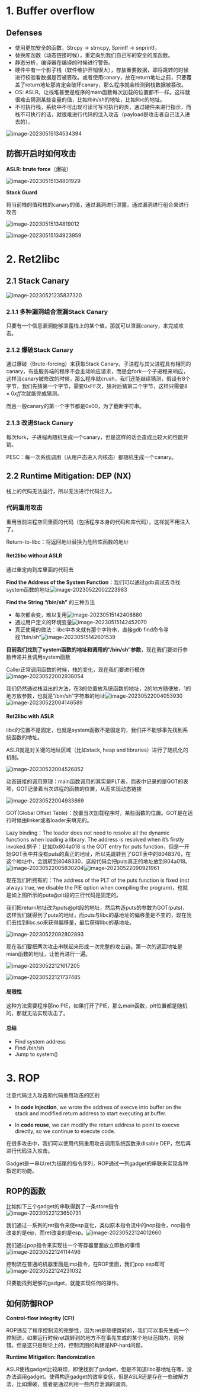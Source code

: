 # 1. Buffer overflow

## Defenses

- 使用更加安全的函数，Strcpy -> strncpy, Sprintf -> snprintf。
- 替换库函数（动态链接时候），重定向到我们自己写的安全的库函数。
- 静态分析，编译器在编译的时候进行警告。
- 硬件中有一个影子栈（软件维护开销很大），存放重要数据，即将跳转的时候进行校验看数据是否被篡改。或者使用canary，放在return地址之前，只要覆盖了return地址那肯定会破坏canary，那么程序就会检测到栈数据被篡改。
- OS: ASLR，让栈堆甚至是程序的main函数每次加载的位置都不一样。这样就很难去猜测某些变量的值，比如/bin/sh的地址，比如libc的地址。
- 不可执行栈，系统中不可出现可读可写可执行的页，通过硬件来进行指示，而栈不可执行的话，就很难进行代码的注入攻击（payload是攻击者自己注入进去的）。

![image-20230515134534394](../img/5.11/image-20230515134534394.png)

## 防御开启时如何攻击

**ASLR: brute force**（爆破）

![image-20230515134801929](../img/5.11/image-20230515134801929.png)

**Stack Guard**

将当前栈的值和栈的canary的值，通过漏洞进行泄露，通过漏洞进行组合来进行攻击

![image-20230515134819012](../img/5.11/image-20230515134819012.png)

![image-20230515134923959](../img/5.11/image-20230515134923959.png)

# 2. Ret2libc

## 2.1 Stack Canary

![image-20230521235837320](../img/5.20/image-20230521235837320.png)

### 2.1.1 多种漏洞组合泄漏Stack Canary

只要有一个信息漏洞能够泄露栈上的某个值，那就可以泄漏canary，来完成攻击。

### 2.1.2 爆破Stack Canary

通过爆破（Brute-forcing）来获取Stack Canary。子进程与其父进程具有相同的canary，有些服务端的程序不会主动响应请求，而是会fork一个子进程来响应，这样当canary被修改的时候，那么程序就crush，我们还能继续猜测，假设有8个字节，我们先猜第一个字节，需要0xFF次，猜对后猜第二个字节，这样只需要$8 \times 0xff$次就能完成猜测。

而且一般canary的第一个字节都是0x00，为了截断字符串。

### 2.1.3 改进Stack Canary

每次fork，子进程再随机生成一个canary，但是这样的话会造成比较大的性能开销。

PESC：每一次系统调用（从用户态进入内核态）都随机生成一个canary。

## 2.2 Runtime Mitigation: DEP (NX)

栈上的代码无法运行，所以无法进行代码注入。

### 代码重用攻击

重用当前进程空间里面的代码（包括程序本身的代码和库代码），这样就不用注入了。

Return-to-libc：将返回地址替换为危险库函数的地址

#### Ret2libc without ASLR

通过重定向到库里面的代码去

**Find the Address of the System Function**：我们可以通过gdb调试去寻找system函数的地址![image-20230522002223983](../img/5.20/image-20230522002223983.png)

**Find the String “/bin/sh”** 的三种方法

- 每次都会变，难以复用![image-20230515142408880](../img/5.11/image-20230515142408880.png)
- 通过用户定义的环境变量![image-20230515142452070](../img/5.11/image-20230515142452070.png)
- 真正使用的做法：libc中本来就有那个字符串，直接gdb find命令寻找“/bin/sh”![image-20230515142601539](../img/5.11/image-20230515142601539.png)

**目前我们找到了system函数的地址和调用的“/bin/sh”参数**，现在我们要进行参数传递并且调用system函数

Caller正常调用函数的时候，栈的变化，现在我们要进行模仿![image-20230522002938054](../img/5.20/image-20230522002938054.png)

我们仍然通过栈溢出的方法，在3的位置放系统函数的地址，2的地方随便放，1的地方放参数，也就是“/bin/sh”字符串的地址![image-20230522004053930](../img/5.20/image-20230522004053930.png)![image-20230522004146589](../img/5.20/image-20230522004146589.png)

#### Ret2libc with ASLR

libc的位置不是固定，也就是system函数不是固定的，我们并不能够事先找到系统函数的地址。

ASLR就是对关键的地址区域（比如stack, heap and libraries）进行了随机化的机制。

![image-20230522004526852](../img/5.20/image-20230522004526852.png)

动态链接的调用原理：main函数调用的其实是PLT表，而表中记录的是GOT的表项，GOT记录着当次进程的函数的位置，从而实现动态链接

![image-20230522004933869](../img/5.20/image-20230522004933869.png)

GOT(Global Offset Table)：放置当次加载程序时，某些函数的位置。GOT是在运行时候由linker或者loader来填充的。

Lazy binding：The loader does not need to resolve all the dynamic functions when loading a library. The address is resolved when it’s firstly invoked.例子：比如0x804a018 is the GOT entry for puts function，但是一开始GOT表中并没有puts的真正的地址，所以先跳转到了GOT表中的8048376，在这个地址中，会跳转到8048330，这段代码会把puts真正的地址放到804a018。![image-20230522005830204](../img/5.20/image-20230522005830204.png)![image-20230522090921961](../img/5.20/image-20230522090921961.png)

现在我们所拥有的：The address of the PLT of the puts function is fixed (not always true, we disable the PIE option when compiling the program)，也就是如上图所示的puts@plt段的三行代码是固定的。

我们把return地址改为puts@plt段的地址，然后构造puts的参数为GOT(puts)，这样我们就得到了puts的地址，而puts与libc的基地址的偏移量是不变的，现在我们去找到libc.so来获得偏移量，最后获得libc的基地址。

![image-20230522092802893](../img/5.20/image-20230522092802893.png)

现在我们要把两次攻击串联起来形成一次完整的攻击链。第一次的返回地址是mian函数的地址，让他再进行一遍。

![image-20230522121617205](../img/5.20/image-20230522121617205.png)

![image-20230522121737485](../img/5.20/image-20230522121737485.png)

#### 局限性

这种方法需要程序那no PIE，如果打开了PIE，那么main函数，plt位置都是随机的，那就无法实现攻击了。

#### 总结

- Find system address
- Find /bin/sh
- Jump to system()

# 3. ROP

注意代码注入攻击和代码重用攻击的区别

- In **code injection**, we wrote the address of execve into buffer on the stack and modified return address to start executing at buffer.

- In **code reuse**, we can modify the return address to point to execve directly, so we continue to execute code.

在很多攻击中，我们可以使用代码重用攻击调用系统函数来disable DEP，然后再进行代码注入攻击。

Gadget是一串以ret为结尾的指令序列，ROP通过一列gadget的串联来实现各种指定的功能。

## ROP的函数

比如如下三个gadget的串联得到了一条store指令![image-20230522123650731](../img/5.20/image-20230522123650731.png)

我们通过一系列的ret指令来使esp变化，类似原本指令流中的nop指令，nop指令改变的是eip，而ret改变的是esp。![image-20230522124012660](../img/5.20/image-20230522124012660.png)

我们通过pop指令来实现往一个寄存器里面放立即数的事情![image-20230522124114496](../img/5.20/image-20230522124114496.png)

控制流在普通的机器里面是jmp指令，在ROP里面，我们pop esp即可![image-20230522124231032](../img/5.20/image-20230522124231032.png)

只要能找到足够的gadget，就能实现任何的操作。

## 如何防御ROP

**Control-flow integrity (CFI)**

ROP违反了程序控制流的完整性，因为ret是随便跳转的，我们可以事先生成一个控制流，如果运行时候ret跳转到的地方不在事先生成的某个地址范围内，则报错。但是这只是理论上的，控制流图的构建是NP-hard问题，

**Runtime Mitigation: Randomization**

ASLR使找gadget比较麻烦，即使找到了gadget，但是不知道libc基地址在哪，没办法调用gadget。使得构造gadget的效率变低，但是ASLR还是存在一些破解方法，比如爆破，或者是通过利用一些内存泄漏的漏洞。